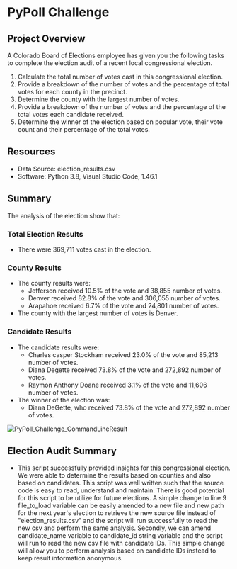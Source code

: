 # PyPoll Challenge

## Project Overview
A Colorado Board of Elections employee has given you the following tasks to complete the election audit of a recent local congressional election.

1. Calculate the total number of votes cast in this congressional election.
2. Provide a breakdown of the number of votes and the percentage of total votes for each county in the precinct.
3. Determine the county with the largest number of votes.
4. Provide a breakdown of the number of votes and the percentage of the total votes each candidate received.
5. Determine the winner of the election based on popular vote, their vote count and their percentage of the total votes.

## Resources
- Data Source: election_results.csv
- Software: Python 3.8, Visual Studio Code, 1.46.1

## Summary
The analysis of the election show that:

### Total Election Results
- There were 369,711 votes cast in the election.

### County Results
- The county results were:
    - Jefferson received 10.5% of the vote and 38,855 number of votes.
    - Denver received 82.8% of the vote and 306,055 number of votes.
    - Arapahoe received 6.7% of the vote and 24,801 number of votes.
- The county with the largest number of votes is Denver.

### Candidate Results
- The candidate results were:
    - Charles casper Stockham received 23.0% of the vote and 85,213 number of votes.
    - Diana Degette received 73.8% of the vote and 272,892 number of votes.
    - Raymon Anthony Doane received 3.1% of the vote and 11,606 number of votes.
- The winner of the election was:
    - Diana DeGette, who received 73.8% of the vote and 272,892 number of votes.

![PyPoll_Challenge_CommandLineResult](https://github.com/grwon/PyPoll_Challenge/blob/master/analysis/OutputToCommandLineResults.png)

## Election Audit Summary
- This script successfully provided insights for this congressional election. We were able to determine the results based on counties and also based on candidates. This script was well written such that the source code is easy to read, understand and maintain. There is good potential for this script to be utilize for future elections. A simple change to line 9 file_to_load variable can be easily amended to a new file and new path for the next year's election to retrieve the new source file instead of "election_results.csv" and the script will run successfully to read the new csv and perform the same analysis. Secondly, we can amend candidate_name variable to candidate_id string variable and the script will run to read the new csv file with candidate IDs. This simple change will allow you to perform analysis based on candidate IDs instead to keep result information anonymous. 
